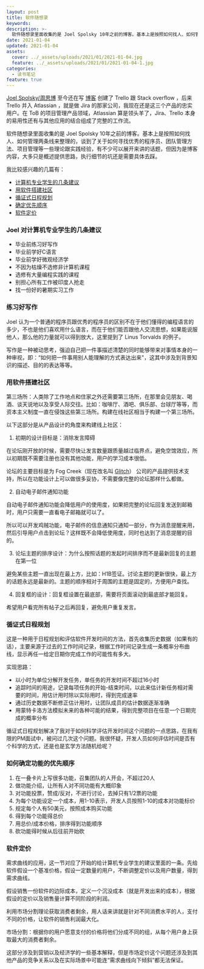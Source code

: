 ```yaml
---
layout: post
title: 软件随想录
keywords: 
description: >-
  软件随想录里面收集的是 Joel Spolsky 10年之前的博客。基本上是按照如何找人、如何管理两条线来整理的，谈到了关于如何寻找优秀的程序员、团队管理方法、项目管理等一些理论跟实践经验
date: 2021-01-04
updated: 2021-01-04
assets:
  cover: ../_assets/uploads/2021/01/2021-01-04.jpg
  feature: ../_assets/uploads/2021/01/2021-01-04-1.jpg
categories:
  - 读书笔记
feature: true
---
```


[Joel Spolsky/周思博](https://zh.wikipedia.org/zh-hans/%E5%91%A8%E6%80%9D%E5%8D%9A) 至今还在写 [博客](https://www.joelonsoftware.com/) 创建了 Trello 跟 Stack overflow ，后来 Trello 并入 Atlassian ，就是做 Jira 的那家公司，我现在还是这三个产品的忠实用户。在 ToB 的项目管理产品领域，Atlassian 算是领头羊了，Jira、Trello 本身的易用性还有与其他应用的结合组成了完整的工作流。

软件随想录里面收集的是 Joel Spolsky 10年之前的博客。基本上是按照如何找人、如何管理两条线来整理的，谈到了关于如何寻找优秀的程序员、团队管理方法、项目管理等一些理论跟实践经验，有不少可以展开来讲的话题，但因为是博客内容，大多只是概述提供思路，执行细节的坑还是需要具体去踩。

我比较感兴趣的几篇有：

- [计算机专业学生的几条建议](#Joel对计算机专业学生的几条建议)
- [用软件搭建社区](#用软件搭建社区)
- [循证式日程规划](#循证式日程规划)
- [确定优先顺序](#如何确定功能的优先顺序)
- [软件定价](#软件定价)

### Joel 对计算机专业学生的几条建议

- 毕业前练习好写作
- 毕业前学好C语言
- 毕业前学好微观经济学
- 不因为枯燥不选修非计算机课程
- 选修有大量编程实践的课程
- 别担心所有工作被印度人抢走
- 找一份好的暑期实习工作

### 练习好写作

Joel 认为一个普通的程序员跟优秀的程序员的区别不在于他们懂得的编程语言的多少，不也是他们喜欢用什么语言，而在于他们能否跟他人交流思想，如果能说服他人，那么他的力量就可以得到放大，这里提到了 Linus Torvalds 的例子。

写作是一种被动思考，强迫自己把一件事描述清楚的同时能够带来对事情本身的一种审视，即：“如何把一件事用别人能理解的方式表达出来"，这其中涉及到背景知识的描述、目的的表达等等。

### 用软件搭建社区

第三场所：人类除了工作地点和住家之外还需要第三场所，在那里会见朋友、喝酒、谈天说地以及享受人际交往。比如：咖啡厅、酒吧、俱乐部、台球厅等等，而资本主义制度一直在侵蚀这些第三场所。构建在线社区相当于构建一个第三场所。

以下这部分是从产品设计的角度来构建线上社区：

1. 初期的设计目标是：消除发言障碍

在论坛刚开放的时候，需要尽快让发言数量跟质量越过临界点，避免空馆效应，所以初期既不需要注册也没有其他功能，用户的学习成本很低。

论坛的主要目标是为 Fog Creek（现在改名叫 [Glitch](https://en.wikipedia.org/wiki/Glitch_(company))） 公司的产品提供技术支持，所以在功能设计上可以做很多妥协，不需要像完整的论坛那样什么都做。

2. 自动电子邮件通知功能

自动电子邮件通知功能会降低用户的使用度，如果把完整的论坛回复发送到邮箱时，用户只需要一直看电子邮箱就可以了。

所以可以开发鸡贼功能，电子邮件的信息通知只通知一部分，作为消息提醒来用，然后引导用户点击到论坛？这样既不会降低使用度，同时也达到了消息提醒的目的。

3. 论坛主题的排序设计：为什么按照话题的发起时间排序而不是最新回复的主题在第一位

避免某些主题一直出现在最上方，比如：H1B签证。讨论主题的更新很快，最上方的话题永远是最新的。主题的顺序相对于周围的主题是固定的，方便用户查找。

4. 回复框的设计：回复框设置在最底部，需要将页面滚动到最底部才能回复。

希望用户看完所有帖子之后再回复，避免用户重复发言。

### 循证式日程规划

这是一种用于日程规划和评估软件开发时间的方法，首先收集历史数据（如果有的话），主要来源于过去的工作时间记录，根据工作时间记录生成一条概率分布曲线，显示再任一给定日期你完成工作的可能性有多大。

实现思路：

- 以小时为单位分解开发任务，单任务的开发时间不超过16小时
- 追踪时间的用途，记录每项任务的开始-结束时间，以此来估计新任务相对需要的时间，用估计用时除以实际用时，得到完成速率
- 通过历史数据不断修正估计用时，让团队成员的估计数据逐渐准确
- 用蒙特卡洛方法模拟未来的各种可能的结果，得到完整项目在任意一个日期完成的概率分布

循证式日程规划解决了我对于如何科学评估开发时间这个问题的一点思路，在我有限的PM面试中，被问过几次这个问题。我很怀疑，开发人员如何评估时间是否有个科学的方式，还是也是玄学方法随机给呢？

### 如何确定功能的优先顺序

1. 在一叠卡片上写很多功能，召集团队的人开会，不超过20人
2. 做功能介绍，让所有人对不同功能有大概印象
3. 对功能投票，赞成/反对，不进行讨论，去掉只有1/2票的功能
4. 为每个功能设定一个成本，用1-10表示，开发人员按照1-10的成本对功能标价
5. 规定每个人有50美元，按照成本购买功能
6. 得到每个功能得总价
7. 用总价/成本价格，排序得到功能顺序
8. 砍功能得时候从后往前开始砍

### 软件定价

需求曲线的应用，这一节对应了开始的给计算机专业学生的建议里面的一条。先给软件假设一个基准价格，假设一定数量的用户，不断调整定价以及用户数量，得到需求曲线。

假设销售一份软件的边际成本，定义一个沉没成本（就是开发出来的成本），根据假设的定价以及销售量计算不同阶段的利润。

利用市场分割理论获取消费者剩余，用人话来讲就是针对不同消费水平的人，支付不同的价格，让软件的销售利润最大化。

市场分割：根据你的用户愿意支付的价格将他们分成不同的组，从每个用户身上获取最大的消费者剩余。

这部分涉及到营销以及经济学的一些基本解释，但是市场定价这个问题还涉及到其他产品的竞争关系以及在实际场景中可能连“需求曲线向下倾斜”都无法保证。
